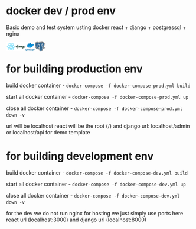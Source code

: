 # docker dev / prod env

Basic demo and test system usting docker react + django + postgressql + nginx

<img align="left" alt="React" width="26px" src="https://raw.githubusercontent.com/github/explore/80688e429a7d4ef2fca1e82350fe8e3517d3494d/topics/react/react.png" />
<img align="left" alt="Django" width="26px" src="https://raw.githubusercontent.com/github/explore/80688e429a7d4ef2fca1e82350fe8e3517d3494d/topics/django/django.png" />
<img align="left" alt="docker" width="26px" src="https://raw.githubusercontent.com/github/explore/80688e429a7d4ef2fca1e82350fe8e3517d3494d/topics/docker/docker.png" />
<img align="left" alt="postgre" width="26px" src="https://raw.githubusercontent.com/github/explore/80688e429a7d4ef2fca1e82350fe8e3517d3494d/topics/postgresql/postgresql.png" />

<br>

# for building production env 

build docker container - `docker-compose -f docker-compose-prod.yml build`

start all docker container - `docker-compose -f docker-compose-prod.yml up`

close all docker container  - `docker-compose -f docker-compose-prod.yml down -v`

url will be localhost react will be the root (/) and django url: localhost/admin or localhost/api for demo template

# for building development env 

build docker container - `docker-compose -f docker-compose-dev.yml build`

start all docker container - `docker-compose -f docker-compose-dev.yml up`

close all docker container - `docker-compose -f docker-compose-dev.yml down -v`

for the dev we do not run nginx for hosting we just simply use ports here react url (localhost:3000) and django url (localhost:8000)
